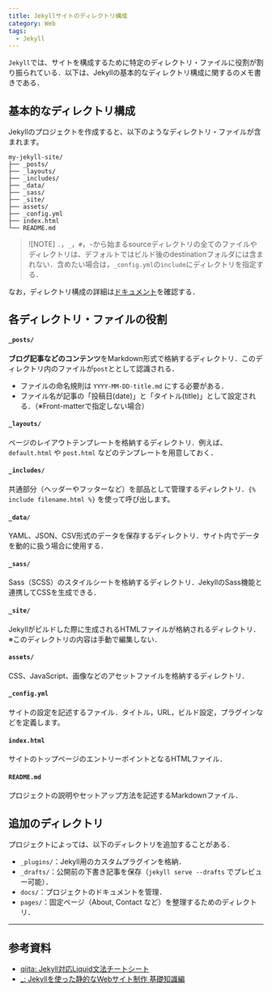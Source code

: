 ```yaml
---
title: Jekyllサイトのディレクトリ構成
category: Web
tags:
  - Jekyll
---
```


`Jekyll`では、サイトを構成するために特定のディレクトリ・ファイルに役割が割り振られている．以下は、Jekyllの基本的なディレクトリ構成に関するのメモ書きである．

<!-- more -->


## 基本的なディレクトリ構成
Jekyllのプロジェクトを作成すると、以下のようなディレクトリ・ファイルが含まれます。

```
my-jekyll-site/
├── _posts/
├── _layouts/
├── _includes/
├── _data/
├── _sass/
├── _site/
├── assets/
├── _config.yml
├── index.html
└── README.md
```

> ![NOTE]
> `.`，`_`，`#`，`~`から始まるsourceディレクトリの全てのファイルやディレクトリは、デフォルトではビルド後のdestinationフォルダには含まれない．含めたい場合は，`_config.yml`の`include`にディレクトリを指定する．

なお，ディレクトリ構成の詳細は[ドキュメント][ドキュメント: ディレクトリ構成]を確認する．

## 各ディレクトリ・ファイルの役割

#### `_posts/`
**ブログ記事などのコンテンツ**をMarkdown形式で格納するディレクトリ．このディレクトリ内のファイルが`post`ととして認識される．

- ファイルの命名規則は `YYYY-MM-DD-title.md` にする必要がある．
- ファイル名が記事の「投稿日(date)」と「タイトル(title)」として設定される．（※Front-matterで指定しない場合）

#### `_layouts/`
ページのレイアウトテンプレートを格納するディレクトリ．例えば、`default.html` や `post.html` などのテンプレートを用意しておく．

#### `_includes/`
共通部分（ヘッダーやフッターなど）を部品として管理するディレクトリ．`{% include filename.html %}` を使って呼び出します。

#### `_data/`
YAML、JSON、CSV形式のデータを保存するディレクトリ．サイト内でデータを動的に扱う場合に使用する．

#### `_sass/`
Sass（SCSS）のスタイルシートを格納するディレクトリ．JekyllのSass機能と連携してCSSを生成できる．

#### `_site/`
Jekyllがビルドした際に生成されるHTMLファイルが格納されるディレクトリ．
※このディレクトリの内容は手動で編集しない．

#### `assets/`
CSS、JavaScript、画像などのアセットファイルを格納するディレクトリ．


#### `_config.yml`
サイトの設定を記述するファイル．タイトル，URL，ビルド設定，プラグインなどを定義します。

#### `index.html`
サイトのトップページのエントリーポイントとなるHTMLファイル．

#### `README.md`
プロジェクトの説明やセットアップ方法を記述するMarkdownファイル．


## 追加のディレクトリ
プロジェクトによっては、以下のディレクトリを追加することがある．

- `_plugins/`：Jekyll用のカスタムプラグインを格納．
- `_drafts/`：公開前の下書き記事を保存（`jekyll serve --drafts` でプレビュー可能）．
- `docs/`：プロジェクトのドキュメントを管理．
- `pages/`：固定ページ（About, Contact など）を整理するためのディレクトリ．


---

## 参考資料
- [qiita: Jekyll対応Liquid文法チートシート](https://qiita.com/mt_west/items/7a4f41c749ed582330e9)
- [_: Jekyllを使った静的なWebサイト制作 基礎知識編](https://e-joint.jp/blog/321)

<!-- リンク -->
[ドキュメント: ディレクトリ構成]: https://jekyllrb-ja.github.io/docs/structure/